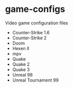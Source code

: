# game-configs
Video game configuration files

* Counter-Strike 1.6
* Counter-Strike 2
* Doom
* Hexen II
* mpv
* Quake
* Quake 2
* Quake 3
* Unreal 98
* Unreal Tournament 99
